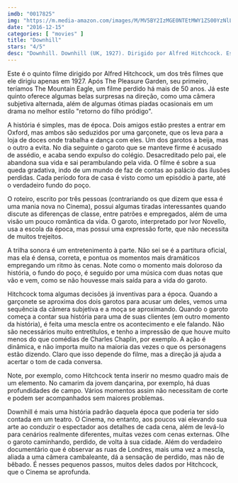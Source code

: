 ```yaml
---
imdb: "0017825"
img: "https://m.media-amazon.com/images/M/MV5BY2IzMGE0NTEtMWY1ZS00YzNlLThjMmQtZWUxYmE4MjVkYjM5XkEyXkFqcGdeQXVyNjc1NTYyMjg@._V1_SY150_CR1,0,101,150_.jpg"
date: "2016-12-15"
categories: [ "movies" ]
title: "Downhill"
stars: "4/5"
desc: "Downhill. Downhill (UK, 1927). Dirigido por Alfred Hitchcock. Escrito por Constance Collier, Ivor Novello, Eliot Stannard. Com Ivor Novello (Roddy Berwick), Ben Webster (Dr. Dawson), Norman McKinnel (Sir Thomas Berwick), Robin Irvine (Tim Wakeley), Jerrold Robertshaw (The Rev. Henry Wakeley), Sybil Rhoda (Sybil Wakeley), Annette Benson (Mabel), Lilian Braithwaite (Lady Berwick), Isabel Jeans (Julia)."
---
```

Este é o quinto filme dirigido por Alfred Hitchcock, um dos três filmes que ele dirigiu apenas em 1927. Após The Pleasure Garden, seu primeiro, teríamos The Mountain Eagle, um filme perdido há mais de 50 anos. Já este quinto oferece algumas belas surpresas na direção, como uma câmera subjetiva alternada, além de algumas ótimas piadas ocasionais em um drama no melhor estilo "retorno do filho pródigo".

A história é simples, mas de época. Dois amigos estão prestes a entrar em Oxford, mas ambos são seduzidos por uma garçonete, que os leva para a loja de doces onde trabalha e dança com eles. Um dos garotos a beija, mas o outro a evita. No dia seguinte o garoto que se manteve firme é acusado de assédio, e acaba sendo expulso do colégio. Desacreditado pelo pai, ele abandona sua vida e sai perambulando pela vida. O filme é sobre a sua queda gradativa, indo de um mundo de faz de contas ao palácio das ilusões perdidas. Cada período fora de casa é visto como um episódio à parte, até o verdadeiro fundo do poço.

O roteiro, escrito por três pessoas (contrariando os que dizem que essa é uma mania nova no Cinema), possui algumas tiradas interessantes quando discute as diferenças de classe, entre patrões e empregados, além de uma visão um pouco romântica da vida. O garoto, interpretado por Ivor Novello, usa a escola da época, mas possui uma expressão forte, que não necessita de muitos trejeitos.

A trilha sonora é um entretenimento à parte. Não sei se é a partitura oficial, mas ela é densa, correta, e pontua os momentos mais dramáticos empregando um ritmo às cenas. Note como o momento mais doloroso da história, o fundo do poço, é seguido por uma música com duas notas que vão e vem, como se não houvesse mais saída para a vida do garoto.

Hitchcock toma algumas decisões já inventivas para a época. Quando a garçonete se aproxima dos dois garotos para acusar um deles, vemos uma sequência da câmera subjetiva e a moça se aproximando. Quando o garoto começa a contar sua história para uma de suas clientes (em outro momento da história), é feita uma mescla entre os acontecimento e ele falando. Não são necessários muito entretítulos, e tenho a impressão de que houve muito menos do que comédias de Charles Chaplin, por exemplo. A ação é dinâmica, e não importa muito na maioria das vezes o que os personagens estão dizendo. Claro que isso depende do filme, mas a direção já ajuda a acertar o tom de cada conversa.

Note, por exemplo, como Hitchcock tenta inserir no mesmo quadro mais de um elemento. No camarim da jovem dançarina, por exemplo, há duas profundidades de campo. Vários momentos assim não necessitam de corte e podem ser acompanhados sem maiores problemas.

Downhill é mais uma história padrão daquela época que poderia ter sido contada em um teatro. O Cinema, no entanto, aos poucos vai elevando sua arte ao conduzir o espectador aos detalhes de cada cena, além de levá-lo para cenários realmente diferentes, muitas vezes com cenas externas. Olhe o garoto caminhando, perdido, de volta à sua cidade. Além do verdadeiro documentário que é observar as ruas de Londres, mais uma vez a mescla, aliada a uma câmera cambaleante, dá a sensação de perdido, mas não de bêbado. É nesses pequenos passos, muitos deles dados por Hitchcock, que o Cinema se aprofunda.
